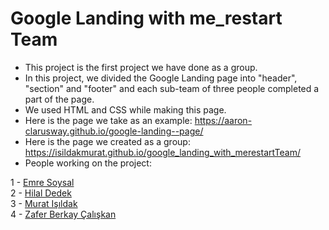# Google Landing with me_restart Team

- This project is the first project we have done as a group.
- In this project, we divided the Google Landing page into "header", "section" and "footer" and each sub-team of three people completed a part of the page.
- We used HTML and CSS while making this page.
- Here is the page we take as an example:  https://aaron-clarusway.github.io/google-landing--page/
- Here is the page we created as a group: https://isildakmurat.github.io/google_landing_with_merestartTeam/
- People working on the project: 
  
 1 - <a href="https://github.com/eemresoysal" target="_blank" rel="noopener noreferrer">Emre Soysal</a> <br>
 2 - <a href="https://github.com/hilaldedek" target="_blank" rel="noopener noreferrer">Hilal Dedek</a> <br>
 3 - <a href="https://github.com/isildakmurat" target="_blank" rel="noopener noreferrer">Murat Işıldak</a> <br>
 4 - <a href="https://github.com/zaferberkay" target="_blank" rel="noopener noreferrer">Zafer Berkay Çalışkan</a> <br>
